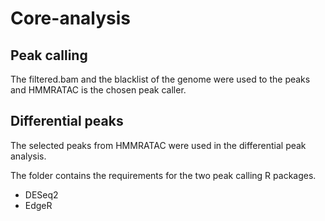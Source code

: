 # Core-analysis

## Peak calling

The filtered.bam  and the blacklist of the genome were used to the peaks and HMMRATAC is the chosen peak caller. 

## Differential peaks

The selected peaks from HMMRATAC were used in the differential peak analysis.

The folder contains the requirements for the two peak calling R packages. 
   
   - DESeq2
   - EdgeR
